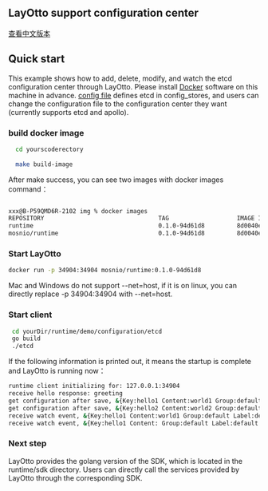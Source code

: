 <h2>LayOtto support configuration center</h2>

[查看中文版本](../../../zh/start/configuration/start.md)

## Quick start

This example shows how to add, delete, modify, and watch the etcd configuration center through LayOtto. Please install [Docker](https://www.docker.com/get-started) software on this machine in advance.
[config file](../../../../configs/runtime_config.json) defines etcd in config_stores, and users can change the configuration file to the configuration center they want (currently supports etcd and apollo).

### build docker image

```bash
  cd yourscoderectory
  
  make build-image
```

After make success, you can see two images with docker images command：

```bash

xxx@B-P59QMD6R-2102 img % docker images
REPOSITORY                                TAG                   IMAGE ID       CREATED        SIZE
runtime                                   0.1.0-94d61d8         8d0040e3e3b0   24 hours ago   439MB
mosnio/runtime                            0.1.0-94d61d8         8d0040e3e3b0   24 hours ago   439MB
```

### Start LayOtto

```bash
docker run -p 34904:34904 mosnio/runtime:0.1.0-94d61d8
```


Mac and Windows do not support --net=host, if it is on linux, you can directly replace -p 34904:34904 with --net=host.


### Start client

```bash
 cd yourDir/runtime/demo/configuration/etcd
 go build
 ./etcd
```

If the following information is printed out, it means the startup is complete and LayOtto is running now：

```bash
runtime client initializing for: 127.0.0.1:34904
receive hello response: greeting
get configuration after save, &{Key:hello1 Content:world1 Group:default Label:default Tags:map[] Metadata:map[]}
get configuration after save, &{Key:hello2 Content:world2 Group:default Label:default Tags:map[] Metadata:map[]}
receive watch event, &{Key:hello1 Content:world1 Group:default Label:default Tags:map[] Metadata:map[]}
receive watch event, &{Key:hello1 Content: Group:default Label:default Tags:map[] Metadata:map[]}
```

### Next step

LayOtto provides the golang version of the SDK, which is located in the runtime/sdk directory. Users can directly call the services provided by LayOtto through the corresponding SDK.

